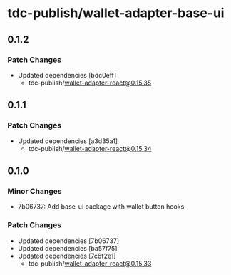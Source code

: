 # tdc-publish/wallet-adapter-base-ui

## 0.1.2

### Patch Changes

-   Updated dependencies [bdc0eff]
    -   tdc-publish/wallet-adapter-react@0.15.35

## 0.1.1

### Patch Changes

-   Updated dependencies [a3d35a1]
    -   tdc-publish/wallet-adapter-react@0.15.34

## 0.1.0

### Minor Changes

-   7b06737: Add base-ui package with wallet button hooks

### Patch Changes

-   Updated dependencies [7b06737]
-   Updated dependencies [ba57f75]
-   Updated dependencies [7c6f2e1]
    -   tdc-publish/wallet-adapter-react@0.15.33
